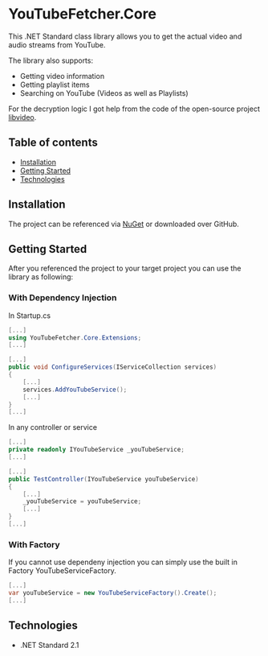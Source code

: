 # YouTubeFetcher.Core
This .NET Standard class library allows you to get the actual video and audio streams from YouTube.

The library also supports:
* Getting video information
* Getting playlist items
* Searching on YouTube (Videos as well as Playlists)

For the decryption logic I got help from the code of the open-source project [libvideo](https://github.com/omansak/libvideo).

## Table of contents
* [Installation](#installation)
* [Getting Started](#getting-started)
* [Technologies](#technologies)

## Installation
The project can be referenced via [NuGet](https://www.nuget.org/packages/YouTubeFetcher.Core/) or downloaded over GitHub.

## Getting Started
After you referenced the project to your target project you can use the library as following:

### With Dependency Injection
In Startup.cs
```C#
[...]
using YouTubeFetcher.Core.Extensions;
[...]

[...]
public void ConfigureServices(IServiceCollection services)
{
    [...]
    services.AddYouTubeService();
    [...]
}
[...]
```
In any controller or service
```C#
[...]
private readonly IYouTubeService _youTubeService;
[...]

[...]
public TestController(IYouTubeService youTubeService)
{
    [...]
    _youTubeService = youTubeService;
    [...]
}
[...]
```

### With Factory
If you cannot use dependeny injection you can simply use the built in Factory YouTubeServiceFactory.
```C#
[...]
var youTubeService = new YouTubeServiceFactory().Create();
[...]
```

## Technologies
* .NET Standard 2.1
